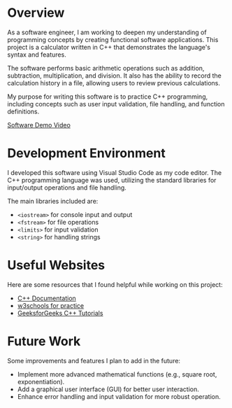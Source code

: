# Overview

As a software engineer, I am working to deepen my understanding of programming concepts by creating functional software applications. This project is a calculator written in C++ that demonstrates the language's syntax and features.

The software performs basic arithmetic operations such as addition, subtraction, multiplication, and division. It also has the ability to record the calculation history in a file, allowing users to review previous calculations.

My purpose for writing this software is to practice C++ programming, including concepts such as user input validation, file handling, and function definitions.

[Software Demo Video](https://youtu.be/zcWKIu8C-5w)

# Development Environment

I developed this software using Visual Studio Code as my code editor. The C++ programming language was used, utilizing the standard libraries for input/output operations and file handling. 

The main libraries included are:
- `<iostream>` for console input and output
- `<fstream>` for file operations
- `<limits>` for input validation
- `<string>` for handling strings

# Useful Websites

Here are some resources that I found helpful while working on this project:

- [C++ Documentation](https://en.wikipedia.org/wiki/C%2B%2B)
- [w3schools for practice](https://www.w3schools.com/cpp/)
- [GeeksforGeeks C++ Tutorials](https://www.geeksforgeeks.org/c-plus-plus/)

# Future Work

Some improvements and features I plan to add in the future:

- Implement more advanced mathematical functions (e.g., square root, exponentiation).
- Add a graphical user interface (GUI) for better user interaction.
- Enhance error handling and input validation for more robust operation.